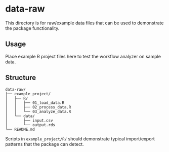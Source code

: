 # data-raw

This directory is for raw/example data files that can be used to demonstrate the package functionality.

## Usage

Place example R project files here to test the workflow analyzer on sample data.

## Structure

```
data-raw/
├── example_project/
│   ├── R/
│   │   ├── 01_load_data.R
│   │   ├── 02_process_data.R
│   │   └── 03_analyze_data.R
│   └── data/
│       ├── input.csv
│       └── output.rds
└── README.md
```

Scripts in `example_project/R/` should demonstrate typical import/export patterns that the package can detect.
